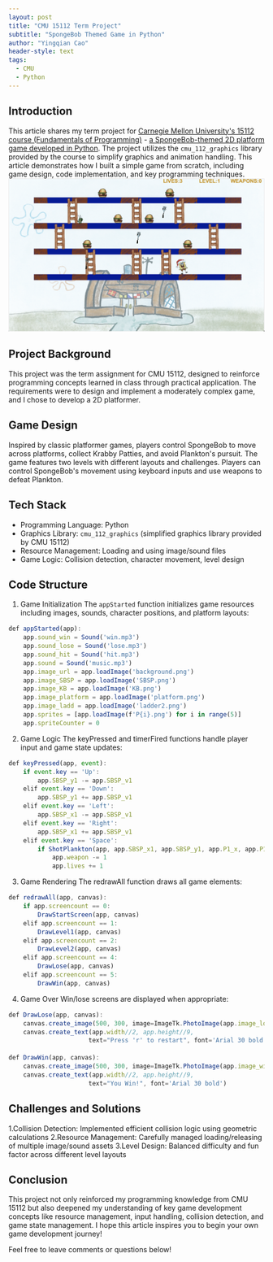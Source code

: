 ```yaml
---
layout: post
title: "CMU 15112 Term Project"
subtitle: "SpongeBob Themed Game in Python"
author: "Yingqian Cao"
header-style: text
tags:
  - CMU
  - Python
---
```


Introduction
--

This article shares my term project for [Carnegie Mellon University's 15112 course (Fundamentals of Programming)](https://www.cs.cmu.edu/~112/syllabus.html) - [a SpongeBob-themed 2D platform game developed in Python](https://www.bilibili.com/video/BV1HG4y1V755/?spm_id_from=333.1387.homepage.video_card.click&vd_source=1502ea6f8fd7ecde5aff19ec5001af2d). The project utilizes the `cmu_112_graphics` library provided by the course to simplify graphics and animation handling. This article demonstrates how I built a simple game from scratch, including game design, code implementation, and key programming techniques.
![](https://github.com/YC-Andrea/yc-andrea.github.io/blob/master/img/Screen%20Shot%202025-03-24%20at%209.59.53%20PM.png)


Project Background
--

This project was the term assignment for CMU 15112, designed to reinforce programming concepts learned in class through practical application. The requirements were to design and implement a moderately complex game, and I chose to develop a 2D platformer.


Game Design
--

Inspired by classic platformer games, players control SpongeBob to move across platforms, collect Krabby Patties, and avoid Plankton's pursuit. The game features two levels with different layouts and challenges. Players can control SpongeBob's movement using keyboard inputs and use weapons to defeat Plankton.



Tech Stack
--

* Programming Language: Python
* Graphics Library: `cmu_112_graphics` (simplified graphics library provided by CMU 15112)
* Resource Management: Loading and using image/sound files
* Game Logic: Collision detection, character movement, level design



Code Structure
--

1. Game Initialization
The `appStarted` function initializes game resources including images, sounds, character positions, and platform layouts:
```ts
def appStarted(app):
    app.sound_win = Sound('win.mp3')
    app.sound_lose = Sound('lose.mp3')
    app.sound_hit = Sound('hit.mp3')
    app.sound = Sound('music.mp3')
    app.image_url = app.loadImage('background.png')
    app.image_SBSP = app.loadImage('SBSP.png')
    app.image_KB = app.loadImage('KB.png')
    app.image_platform = app.loadImage('platform.png')
    app.image_ladd = app.loadImage('ladder2.png')
    app.sprites = [app.loadImage(f'P{i}.png') for i in range(5)]
    app.spriteCounter = 0
```

2. Game Logic
The keyPressed and timerFired functions handle player input and game state updates:
```ts
def keyPressed(app, event):
    if event.key == 'Up':
        app.SBSP_y1 -= app.SBSP_v1
    elif event.key == 'Down':
        app.SBSP_y1 += app.SBSP_v1
    elif event.key == 'Left':
        app.SBSP_x1 -= app.SBSP_v1
    elif event.key == 'Right':
        app.SBSP_x1 += app.SBSP_v1
    elif event.key == 'Space':
        if ShotPlankton(app, app.SBSP_x1, app.SBSP_y1, app.P1_x, app.P1_y):
            app.weapon -= 1
            app.lives += 1
```

3. Game Rendering
The redrawAll function draws all game elements:
```ts
def redrawAll(app, canvas):
    if app.screencount == 0:
        DrawStartScreen(app, canvas)
    elif app.screencount == 1:
        DrawLevel1(app, canvas)
    elif app.screencount == 2:
        DrawLevel2(app, canvas)
    elif app.screencount == 4:
        DrawLose(app, canvas)
    elif app.screencount == 5:
        DrawWin(app, canvas)
```

4. Game Over
Win/lose screens are displayed when appropriate:
```ts
def DrawLose(app, canvas):
    canvas.create_image(500, 300, image=ImageTk.PhotoImage(app.image_lose2))
    canvas.create_text(app.width//2, app.height//9, 
                      text="Press 'r' to restart", font='Arial 30 bold')

def DrawWin(app, canvas):
    canvas.create_image(500, 300, image=ImageTk.PhotoImage(app.image_win2))
    canvas.create_text(app.width//2, app.height//9, 
                      text="You Win!", font='Arial 30 bold')
```



Challenges and Solutions
--

1.Collision Detection: Implemented efficient collision logic using geometric calculations
2.Resource Management: Carefully managed loading/releasing of multiple image/sound assets
3.Level Design: Balanced difficulty and fun factor across different level layouts

Conclusion
--

This project not only reinforced my programming knowledge from CMU 15112 but also deepened my understanding of key game development concepts like resource management, input handling, collision detection, and game state management. I hope this article inspires you to begin your own game development journey!

Feel free to leave comments or questions below!

